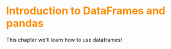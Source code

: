 # <font color="darkorange">Introduction to DataFrames and pandas</font>

This chapter we'll learn how to use dataframes!